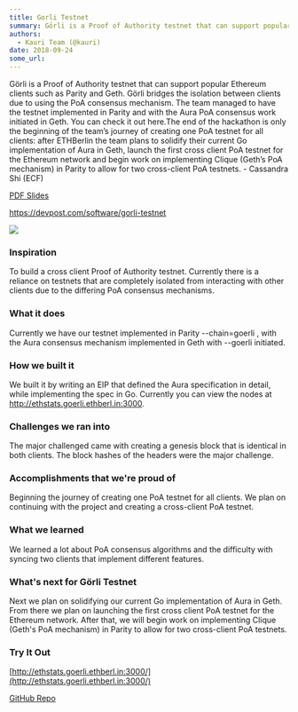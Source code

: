 ```yaml
---
title: Gorli Testnet
summary: Görli is a Proof of Authority testnet that can support popular Ethereum clients such as Parity and Geth. Görli bridges the isolation between clients due to using the PoA consensus mechanism. The team managed to have the testnet implemented in Parity and with the Aura PoA consensus work initiated in Geth. You can check it out here.The end of the hackathon is only the beginning of the team’s journey of creating one PoA testnet for all clients- after ETHBerlin the team plans to solidify their curre
authors:
  - Kauri Team (@kauri)
date: 2018-09-24
some_url: 
---
```


Görli is a Proof of Authority testnet that can support popular Ethereum clients such as Parity and Geth. Görli bridges the isolation between clients due to using the PoA consensus mechanism. The team managed to have the testnet implemented in Parity and with the Aura PoA consensus work initiated in Geth. You can check it out here.The end of the hackathon is only the beginning of the team’s journey of creating one PoA testnet for all clients: after ETHBerlin the team plans to solidify their current Go implementation of Aura in Geth, launch the first cross client PoA testnet for the Ethereum network and begin work on implementing Clique (Geth’s PoA mechanism) in Parity to allow for two cross-client PoA testnets. - Cassandra Shi (ECF)

[PDF Slides](https://github.com/ethberlin-hackathon/Talks-presentations/blob/master/resources/goerli-testnet/goerli-testnet.pdf)

https://devpost.com/software/gorli-testnet

![](https://api.beta.kauri.io:443/ipfs/QmcgaLe43UHUAzX6UhVmz7RS6NhstoAeqBt3cHwvkHLjzV)

### Inspiration
To build a cross client Proof of Authority testnet. Currently there is a reliance on testnets that are completely isolated from interacting with other clients due to the differing PoA consensus mechanisms.

### What it does
Currently we have our testnet implemented in Parity --chain=goerli , with the Aura consensus mechanism implemented in Geth with --goerli initiated.

### How we built it
We built it by writing an EIP that defined the Aura specification in detail, while implementing the spec in Go. Currently you can view the nodes at http://ethstats.goerli.ethberl.in:3000.

### Challenges we ran into
The major challenged came with creating a genesis block that is identical in both clients. The block hashes of the headers were the major challenge.

### Accomplishments that we're proud of
Beginning the journey of creating one PoA testnet for all clients. We plan on continuing with the project and creating a cross-client PoA testnet.

### What we learned
We learned a lot about PoA consensus algorithms and the difficulty with syncing two clients that implement different features.

### What's next for Görli Testnet
Next we plan on solidifying our current Go implementation of Aura in Geth. From there we plan on launching the first cross client PoA testnet for the Ethereum network. After that, we will begin work on implementing Clique (Geth's PoA mechanism) in Parity to allow for two cross-client PoA testnets.

### Try It Out
[http://ethstats.goerli.ethberl.in:3000/](http://ethstats.goerli.ethberl.in:3000/)

[GitHub Repo](https://github.com/goerli)
